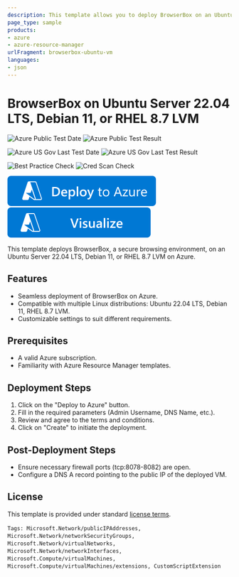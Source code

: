 ```yaml
---
description: This template allows you to deploy BrowserBox on an Ubuntu Server 22.04 LTS, Debian 11, or RHEL 8.7 LVM on Azure.
page_type: sample
products:
- azure
- azure-resource-manager
urlFragment: browserbox-ubuntu-vm
languages:
- json
---
```

# BrowserBox on Ubuntu Server 22.04 LTS, Debian 11, or RHEL 8.7 LVM

![Azure Public Test Date](https://azurequickstartsservice.blob.core.windows.net/badges/application-workloads/browserbox/browserbox-ubuntu-vm/PublicLastTestDate.svg)
![Azure Public Test Result](https://azurequickstartsservice.blob.core.windows.net/badges/application-workloads/browserbox/browserbox-ubuntu-vm/PublicDeployment.svg)

![Azure US Gov Last Test Date](https://azurequickstartsservice.blob.core.windows.net/badges/application-workloads/browserbox/browserbox-ubuntu-vm/FairfaxLastTestDate.svg)
![Azure US Gov Last Test Result](https://azurequickstartsservice.blob.core.windows.net/badges/application-workloads/browserbox/browserbox-ubuntu-vm/FairfaxDeployment.svg)

![Best Practice Check](https://azurequickstartsservice.blob.core.windows.net/badges/application-workloads/browserbox/browserbox-ubuntu-vm/BestPracticeResult.svg)
![Cred Scan Check](https://azurequickstartsservice.blob.core.windows.net/badges/application-workloads/browserbox/browserbox-ubuntu-vm/CredScanResult.svg)

[![Deploy To Azure](https://raw.githubusercontent.com/Azure/azure-quickstart-templates/master/1-CONTRIBUTION-GUIDE/images/deploytoazure.svg?sanitize=true)](https://portal.azure.com/#create/Microsoft.Template/uri/https%3A%2F%2Fraw.githubusercontent.com%2Fdosyago%2Fazure-quickstart-templates%2Fmaster%2Fbrowserbox-ubuntu-vm%2Fazuredeploy.json)
[![Visualize](https://raw.githubusercontent.com/Azure/azure-quickstart-templates/master/1-CONTRIBUTION-GUIDE/images/visualizebutton.svg?sanitize=true)](http://armviz.io/#/?load=https%3A%2F%2Fraw.githubusercontent.com%2Fdosyago%2Fazure-quickstart-templates%2Fmaster%2Fbrowserbox-ubuntu-vm%2Fazuredeploy.json)

This template deploys BrowserBox, a secure browsing environment, on an Ubuntu Server 22.04 LTS, Debian 11, or RHEL 8.7 LVM on Azure. 

## Features
- Seamless deployment of BrowserBox on Azure.
- Compatible with multiple Linux distributions: Ubuntu 22.04 LTS, Debian 11, RHEL 8.7 LVM.
- Customizable settings to suit different requirements.

## Prerequisites
- A valid Azure subscription.
- Familiarity with Azure Resource Manager templates.

## Deployment Steps
1. Click on the "Deploy to Azure" button.
2. Fill in the required parameters (Admin Username, DNS Name, etc.).
3. Review and agree to the terms and conditions.
4. Click on "Create" to initiate the deployment.

## Post-Deployment Steps
- Ensure necessary firewall ports (tcp:8078-8082) are open.
- Configure a DNS A record pointing to the public IP of the deployed VM.

## License
This template is provided under standard [license terms](https://link-to-license).

`Tags: Microsoft.Network/publicIPAddresses, Microsoft.Network/networkSecurityGroups, Microsoft.Network/virtualNetworks, Microsoft.Network/networkInterfaces, Microsoft.Compute/virtualMachines, Microsoft.Compute/virtualMachines/extensions, CustomScriptExtension`

